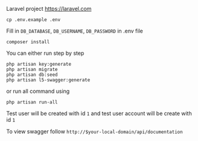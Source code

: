 Laravel project
https://laravel.com

```
cp .env.example .env
```

Fill in `DB_DATABASE`, `DB_USERNAME`, `DB_PASSWORD` in .env file

```
composer install
```

You can either run step by step

```
php artisan key:generate
php artisan migrate
php artisan db:seed
php artisan l5-swagger:generate
```

or run all command using
```
php artisan run-all
```

Test user will be created with id `1` and test user account will be create with id `1`

To view swagger follow `http://$your-local-domain/api/documentation`

